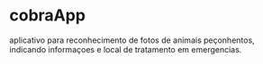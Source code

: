 # cobraApp
aplicativo para reconhecimento de fotos de animais peçonhentos, indicando informaçoes e local de tratamento em emergencias.
